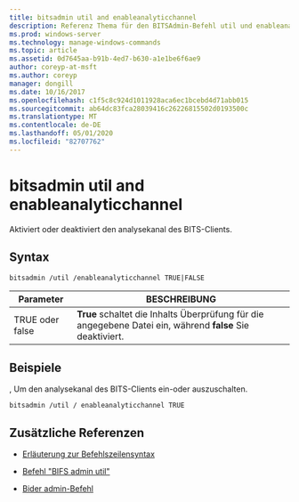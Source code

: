 ```yaml
---
title: bitsadmin util and enableanalyticchannel
description: Referenz Thema für den BITSAdmin-Befehl util und enableanalyticchannel, der den analysekanal des BITS-Clients aktiviert oder deaktiviert.
ms.prod: windows-server
ms.technology: manage-windows-commands
ms.topic: article
ms.assetid: 0d7645aa-b91b-4ed7-b630-a1e1be6f6ae9
author: coreyp-at-msft
ms.author: coreyp
manager: dongill
ms.date: 10/16/2017
ms.openlocfilehash: c1f5c8c924d1011928aca6ec1bcebd4d71abb015
ms.sourcegitcommit: ab64dc83fca28039416c26226815502d0193500c
ms.translationtype: MT
ms.contentlocale: de-DE
ms.lasthandoff: 05/01/2020
ms.locfileid: "82707762"
---
```

# <a name="bitsadmin-util-and-enableanalyticchannel"></a>bitsadmin util and enableanalyticchannel

Aktiviert oder deaktiviert den analysekanal des BITS-Clients.

## <a name="syntax"></a>Syntax

```
bitsadmin /util /enableanalyticchannel TRUE|FALSE
```

| Parameter | BESCHREIBUNG |
| --------- | ---------- |
| TRUE oder false | **True** schaltet die Inhalts Überprüfung für die angegebene Datei ein, während **false** Sie deaktiviert. |

## <a name="examples"></a>Beispiele

, Um den analysekanal des BITS-Clients ein-oder auszuschalten.

```
bitsadmin /util / enableanalyticchannel TRUE
```

## <a name="additional-references"></a>Zusätzliche Referenzen

- [Erläuterung zur Befehlszeilensyntax](command-line-syntax-key.md)

- [Befehl "BIFS admin util"](bitsadmin-util.md)

- [Bider admin-Befehl](bitsadmin.md)
